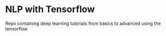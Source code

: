 # NLP with Tensorflow
Repo containing deep learning tutorials from basics to advanced using the tensorflow
